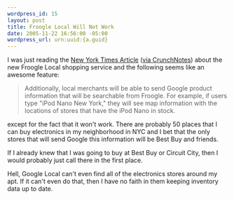 ```yaml
--- 
wordpress_id: 15
layout: post
title: Froogle Local Will Not Work
date: 2005-11-22 16:56:00 -05:00
wordpress_url: urn:uuid:{a.guid}
---
```

<p>I was just reading the <a href="http://www.nytimes.com/2005/11/22/technology/22shop.html?ex=1290315600&amp;en=3a07ee03ce2bf3bc&amp;ei=5088&amp;partner=rssnyt&amp;emc=rss" title="Google's Shopping Service to List User's Local Stores">New York Times Article</a> (<a href="http://www.crunchnotes.com/?p=56" title="Total Nonsense">via CrunchNotes</a>) about the new Froogle Local shopping service and the following seems like an awesome feature:</p>

<blockquote>
    <p>Additionally, local merchants will be able to send Google product information that will be searchable from Froogle. For example, if users type "iPod Nano New York," they will see map information with the locations of stores that have the iPod Nano in stock.</p>
</blockquote>

<p>except for the fact that it won't work.  There are probably 50 places that I can buy electronics in my neighborhood in NYC and I bet that the only stores that will send Google this information will be Best Buy and friends.  </p>

<p>If I already knew that I was going to buy at Best Buy or Circuit City, then I would probably just call there in the first place.</p>

<p>Hell, Google Local can't even find all of the electronics stores around my apt.  If it can't even do that, then I have no faith in them keeping inventory data up to date.</p>
